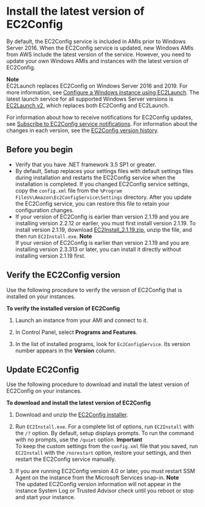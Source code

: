 # Install the latest version of EC2Config<a name="UsingConfig_Install"></a>

By default, the EC2Config service is included in AMIs prior to Windows Server 2016\. When the EC2Config service is updated, new Windows AMIs from AWS include the latest version of the service\. However, you need to update your own Windows AMIs and instances with the latest version of EC2Config\.

**Note**  
EC2Launch replaces EC2Config on Windows Server 2016 and 2019\. For more information, see [Configure a Windows instance using EC2Launch](ec2launch.md)\. The latest launch service for all supported Windows Server versions is [EC2Launch v2](ec2launch-v2.md), which replaces both EC2Config and EC2Launch\.

For information about how to receive notifications for EC2Config updates, see [Subscribe to EC2Config service notifications](ec2config-version-details.md#ec2-subscribe-notifications)\. For information about the changes in each version, see the [EC2Config version history](ec2config-version-details.md)\.

## Before you begin<a name="ec2config-prereqs"></a>
+ Verify that you have \.NET framework 3\.5 SP1 or greater\.
+ By default, Setup replaces your settings files with default settings files during installation and restarts the EC2Config service when the installation is completed\. If you changed EC2Config service settings, copy the `config.xml` file from the `%Program Files%\Amazon\Ec2ConfigService\Settings` directory\. After you update the EC2Config service, you can restore this file to retain your configuration changes\.
+ If your version of EC2Config is earlier than version 2\.1\.19 and you are installing version 2\.2\.12 or earlier, you must first install version 2\.1\.19\. To install version 2\.1\.19, download [EC2Install\_2\.1\.19\.zip](https://s3.amazonaws.com/ec2-downloads-windows/EC2Config/EC2Install_2.1.19.zip), unzip the file, and then run `EC2Install.exe`\.
**Note**  
If your version of EC2Config is earlier than version 2\.1\.19 and you are installing version 2\.3\.313 or later, you can install it directly without installing version 2\.1\.19 first\.

## Verify the EC2Config version<a name="ec2config-verify-version"></a>

Use the following procedure to verify the version of EC2Config that is installed on your instances\.

**To verify the installed version of EC2Config**

1. Launch an instance from your AMI and connect to it\.

1. In Control Panel, select **Programs and Features**\.

1. In the list of installed programs, look for `Ec2ConfigService`\. Its version number appears in the **Version** column\.

## Update EC2Config<a name="ec2config-update-version"></a>

Use the following procedure to download and install the latest version of EC2Config on your instances\.

**To download and install the latest version of EC2Config**

1. Download and unzip the [EC2Config installer](https://s3.amazonaws.com/ec2-downloads-windows/EC2Config/EC2Install.zip)\.

1. Run `EC2Install.exe`\. For a complete list of options, run `EC2Install` with the `/?` option\. By default, setup displays prompts\. To run the command with no prompts, use the `/quiet` option\.
**Important**  
To keep the custom settings from the `config.xml` file that you saved, run `EC2Install` with the `/norestart` option, restore your settings, and then restart the EC2Config service manually\.

1. If you are running EC2Config version 4\.0 or later, you must restart SSM Agent on the instance from the Microsoft Services snap\-in\.
**Note**  
The updated EC2Config version information will not appear in the instance System Log or Trusted Advisor check until you reboot or stop and start your instance\.